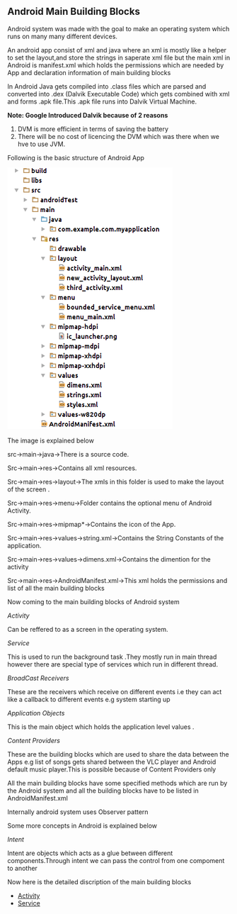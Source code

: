 Android Main Building Blocks
------

Android  system was made with the goal  to make an operating system which runs on many many different devices.

An android app consist of xml and java where an xml is mostly like a helper to set the layout,and store the strings in saperate xml file but the main xml in Android is manifest.xml which holds the permissions which are needed by App and declaration information of main building blocks

In Android Java gets compiled into .class files which are parsed and converted into .dex (Dalvik Executable Code) which gets combined with xml and forms .apk file.This .apk file runs into Dalvik
Virtual Machine.

**Note: Google Introduced Dalvik because of 2 reasons**

1. DVM is more efficient in terms of saving the battery
2. There will be no cost of licencing the DVM which was there when we hve to use JVM.


Following is the basic structure of Android App

![Alt Text](./workspace.png)



The image is explained below

src->main->java->There is a source code.

Src->main->res->Contains all xml resources.

Src->main->res->layout->The xmls in this folder is used to make the layout of the screen .

Src->main->res->menu->Folder contains the optional menu of Android Activity.

Src->main->res->mipmap*->Contains the icon of the App.

Src->main->res->values->string.xml->Contains the String Constants of the application.

Src->main->res->values->dimens.xml->Contains the dimention for the activity

Src->main->res->AndroidManifest.xml->This xml holds the permissions and list of all the main building blocks


Now coming to the  main building blocks of Android system

*Activity*

Can be reffered to as a screen in the operating system.

*Service*

This is used to run the background task .They mostly run in main thread however there are special type of services which run in different thread.

*BroadCast Receivers*

These are the receivers which receive on different events i.e they can act like a callback to different events e.g system starting up

*Application Objects*

This is the main object which holds the application level values .

*Content Providers*

These are the building blocks which are used to share the data between the Apps e.g list of songs gets shared between the VLC player and Android default music player.This is possible because of Content Providers only

All the main building blocks have some specified methods which are run by the Android system and  all the building blocks have to be listed in AndroidManifest.xml


Internally android system uses Observer pattern

Some more concepts in Android is explained below

*Intent*

Intent are objects which acts as a glue between different components.Through intent we can pass the control from one compoment to another

Now here is the detailed discription of the main building blocks


* [Activity](./activity.md)
* [Service](./service.md)
